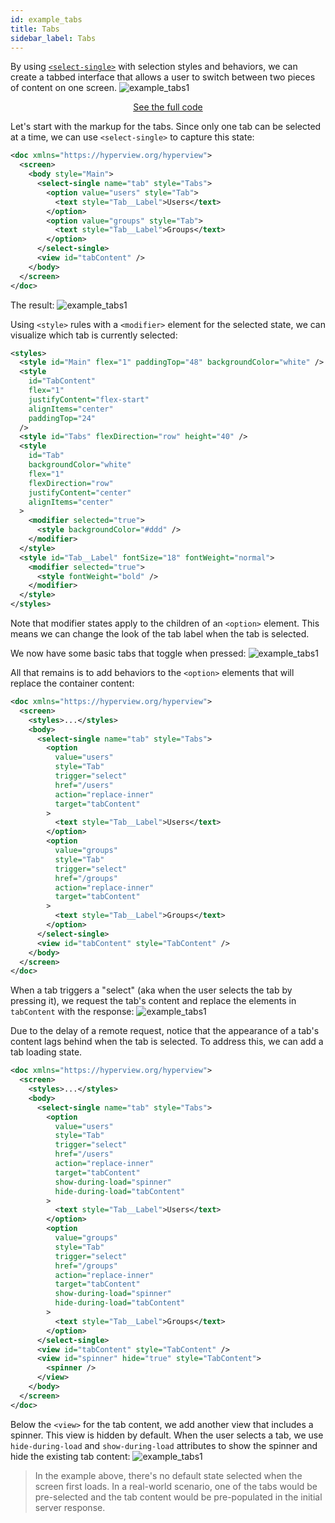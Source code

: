 ```yaml
---
id: example_tabs
title: Tabs
sidebar_label: Tabs
---
```


By using [`<select-single>`](/docs/reference_selectsingle) with selection styles and behaviors, we can create a tabbed interface that allows a user to switch between two pieces of content on one screen.
![example_tabs1](/img/example_tabs4.gif)

<div style="text-align:center;margin-bottom:1em;">
  <a class="button" href="https://github.com/Instawork/hyperview/tree/master/examples/case_studies/tabs">See the full code</a>
</div>

Let's start with the markup for the tabs. Since only one tab can be selected at a time, we can use `<select-single>` to capture this state:

```xml
<doc xmlns="https://hyperview.org/hyperview">
  <screen>
    <body style="Main">
      <select-single name="tab" style="Tabs">
        <option value="users" style="Tab">
          <text style="Tab__Label">Users</text>
        </option>
        <option value="groups" style="Tab">
          <text style="Tab__Label">Groups</text>
        </option>
      </select-single>
      <view id="tabContent" />
    </body>
  </screen>
</doc>
```

The result:
![example_tabs1](/img/example_tabs1.gif)

Using `<style>` rules with a `<modifier>` element for the selected state, we can visualize which tab is currently selected:

```xml
<styles>
  <style id="Main" flex="1" paddingTop="48" backgroundColor="white" />
  <style
    id="TabContent"
    flex="1"
    justifyContent="flex-start"
    alignItems="center"
    paddingTop="24"
  />
  <style id="Tabs" flexDirection="row" height="40" />
  <style
    id="Tab"
    backgroundColor="white"
    flex="1"
    flexDirection="row"
    justifyContent="center"
    alignItems="center"
  >
    <modifier selected="true">
      <style backgroundColor="#ddd" />
    </modifier>
  </style>
  <style id="Tab__Label" fontSize="18" fontWeight="normal">
    <modifier selected="true">
      <style fontWeight="bold" />
    </modifier>
  </style>
</styles>
```

Note that modifier states apply to the children of an `<option>` element. This means we can change the look of the tab label when the tab is selected.

We now have some basic tabs that toggle when pressed:
![example_tabs1](/img/example_tabs2.gif)

All that remains is to add behaviors to the `<option>` elements that will replace the container content:

```xml
<doc xmlns="https://hyperview.org/hyperview">
  <screen>
    <styles>...</styles>
    <body>
      <select-single name="tab" style="Tabs">
        <option
          value="users"
          style="Tab"
          trigger="select"
          href="/users"
          action="replace-inner"
          target="tabContent"
        >
          <text style="Tab__Label">Users</text>
        </option>
        <option
          value="groups"
          style="Tab"
          trigger="select"
          href="/groups"
          action="replace-inner"
          target="tabContent"
        >
          <text style="Tab__Label">Groups</text>
        </option>
      </select-single>
      <view id="tabContent" style="TabContent" />
    </body>
  </screen>
</doc>
```

When a tab triggers a "select" (aka when the user selects the tab by pressing it), we request the tab's content and replace the elements in `tabContent` with the response:
![example_tabs1](/img/example_tabs3.gif)

Due to the delay of a remote request, notice that the appearance of a tab's content lags behind when the tab is selected. To address this, we can add a tab loading state.

```xml
<doc xmlns="https://hyperview.org/hyperview">
  <screen>
    <styles>...</styles>
    <body>
      <select-single name="tab" style="Tabs">
        <option
          value="users"
          style="Tab"
          trigger="select"
          href="/users"
          action="replace-inner"
          target="tabContent"
          show-during-load="spinner"
          hide-during-load="tabContent"
        >
          <text style="Tab__Label">Users</text>
        </option>
        <option
          value="groups"
          style="Tab"
          trigger="select"
          href="/groups"
          action="replace-inner"
          target="tabContent"
          show-during-load="spinner"
          hide-during-load="tabContent"
        >
          <text style="Tab__Label">Groups</text>
        </option>
      </select-single>
      <view id="tabContent" style="TabContent" />
      <view id="spinner" hide="true" style="TabContent">
        <spinner />
      </view>
    </body>
  </screen>
</doc>
```

Below the `<view>` for the tab content, we add another view that includes a spinner. This view is hidden by default. When the user selects a tab, we use `hide-during-load` and `show-during-load` attributes to show the spinner and hide the existing tab content:
![example_tabs1](/img/example_tabs4.gif)

> In the example above, there's no default state selected when the screen first loads. In a real-world scenario, one of the tabs would be pre-selected and the tab content would be pre-populated in the initial server response.
